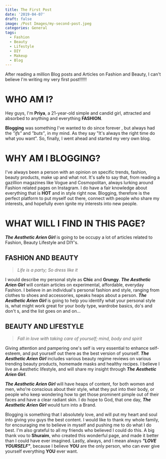 ```yaml
---
title: The First Post
date: '2019-04-07'
draft: false
image: /Post Images/my-second-post.jpeg
categories: General
tags:
  - Fashion
  - Beauty
  - Lifestyle
  - DIY
  - Makeup
  - Blog
---
```

After reading a million Blog posts and Articles on Fashion and Beauty, I can't believe I'm writing my very first post!!!!!!

# WHO AM I?

Hey guys, I'm **Priya**, a 21-year-old simple and candid girl, attracted and absorbed to anything and everything **FASHION**. 

**Blogging** was something I've wanted to do since forever , but always had the _"ifs"_ and _"buts"_, in my mind. As they say "It's always the right time do what you want". So, finally, I went ahead and started my very own blog.

# WHY AM I BLOGGING?

I've always been a person with an opinion on specific trends, fashion, beauty products, make up and what not. It's safe to say that, from reading a gazillion magazines like Vogue and Cosmopolitan, always lurking around Fashion related pages on Instagram.
I do have a fair knowledge about everything that is **HOT** and in style right now. Blogging, therefore is the perfect platform to put myself out there, connect with people who share my interests, and hopefully even ignite my interests into new people.

# WHAT WILL I FIND IN THIS PAGE?

**_The Aesthetic Arien Girl_** is going to be occupy a lot of articles related to Fashion, Beauty Lifestyle and DIY's.

## FASHION AND BEAUTY

> _Life is a party; So dress like it_

I would describe my personal style as **Chic** and **Grungy**. **_The Aesthetic Arien Girl_** will contain articles on experimental, affordable, everyday Fashion. I believe in an individual's personal fashion and style, ranging from clothes to shoes and accessories, speaks heaps about a person. **_The Aesthetic Arien Girl_**  is going to help you identify what your personal style is, what might work great for your body type, wardrobe basics, do's and don't s, and the list goes on and on...

## 

## BEAUTY AND LIFESTYLE

> _Fall in love with taking care of yourself; mind, body and spirit_

Giving attention and pampering one's self  is very essential to enhance self-esteem, and put yourself out there as the best version of yourself. **_The Aesthetic Arien Girl_** includes various beauty regime reviews on various trending beauty products, homemade masks and healthy recipes. I believe I live an Aesthetic lifestyle, and will share my insight through **_The Aesthetic Arien Girl_**.

_**The Aesthetic Arien Girl**_ will have heaps of content, for both women and men, who're conscious about their style, what they put into their body, or people who keep wondering how to get those prominent pimple out of their faces and have a clear radiant skin. I do hope to God, that one day, **_The Aesthetic Arien Girl_** would turn into a Brand.

Blogging is something that I absolutely love, and will put my heart and soul into giving you guys the best content. I would like to thank my whole family, for encouraging me to believe in myself and pushing me to do what I do best. I'm also grateful to all my friends who believed I could do this. A big thank vou to **Shuraim**, who created this wonderful page, and made it better than I could have ever imagined. Lastly, always, and I mean always _**"LOVE YOURSELF"**_, because I believe **YOU** are the only person, who can ever give yourself everything **YOU** ever want.
